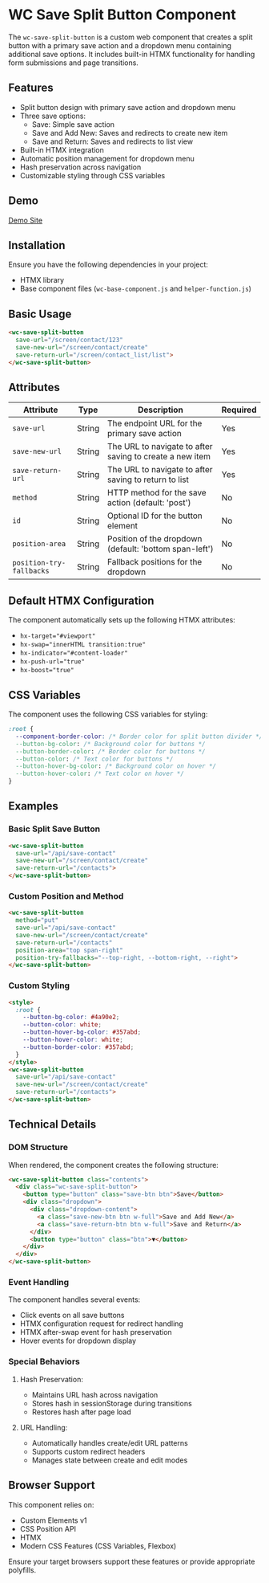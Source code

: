 # WC Save Split Button Component

The `wc-save-split-button` is a custom web component that creates a split button with a primary save action and a dropdown menu containing additional save options. It includes built-in HTMX functionality for handling form submissions and page transitions.

## Features

- Split button design with primary save action and dropdown menu
- Three save options:
  - Save: Simple save action
  - Save and Add New: Saves and redirects to create new item
  - Save and Return: Saves and redirects to list view
- Built-in HTMX integration
- Automatic position management for dropdown menu
- Hash preservation across navigation
- Customizable styling through CSS variables

## Demo
[Demo Site](https://mattduffield.github.io/wave-css/views/)

## Installation

Ensure you have the following dependencies in your project:
- HTMX library
- Base component files (`wc-base-component.js` and `helper-function.js`)

## Basic Usage

```html
<wc-save-split-button
  save-url="/screen/contact/123"
  save-new-url="/screen/contact/create"
  save-return-url="/screen/contact_list/list">
</wc-save-split-button>
```

## Attributes

| Attribute | Type | Description | Required |
|-----------|------|-------------|-----------|
| `save-url` | String | The endpoint URL for the primary save action | Yes |
| `save-new-url` | String | The URL to navigate to after saving to create a new item | Yes |
| `save-return-url` | String | The URL to navigate to after saving to return to list | Yes |
| `method` | String | HTTP method for the save action (default: 'post') | No |
| `id` | String | Optional ID for the button element | No |
| `position-area` | String | Position of the dropdown (default: 'bottom span-left') | No |
| `position-try-fallbacks` | String | Fallback positions for the dropdown | No |


## Default HTMX Configuration

The component automatically sets up the following HTMX attributes:
- `hx-target="#viewport"`
- `hx-swap="innerHTML transition:true"`
- `hx-indicator="#content-loader"`
- `hx-push-url="true"`
- `hx-boost="true"`

## CSS Variables

The component uses the following CSS variables for styling:
```css
:root {
  --component-border-color: /* Border color for split button divider */
  --button-bg-color: /* Background color for buttons */
  --button-border-color: /* Border color for buttons */
  --button-color: /* Text color for buttons */
  --button-hover-bg-color: /* Background color on hover */
  --button-hover-color: /* Text color on hover */
}
```

## Examples

### Basic Split Save Button
```html
<wc-save-split-button
  save-url="/api/save-contact"
  save-new-url="/screen/contact/create"
  save-return-url="/contacts">
</wc-save-split-button>
```

### Custom Position and Method
```html
<wc-save-split-button
  method="put"
  save-url="/api/save-contact"
  save-new-url="/screen/contact/create"
  save-return-url="/contacts"
  position-area="top span-right"
  position-try-fallbacks="--top-right, --bottom-right, --right">
</wc-save-split-button>
```

### Custom Styling
```html
<style>
  :root {
    --button-bg-color: #4a90e2;
    --button-color: white;
    --button-hover-bg-color: #357abd;
    --button-hover-color: white;
    --button-border-color: #357abd;
  }
</style>
<wc-save-split-button
  save-url="/api/save-contact"
  save-new-url="/screen/contact/create"
  save-return-url="/contacts">
</wc-save-split-button>
```

## Technical Details

### DOM Structure
When rendered, the component creates the following structure:

```html
<wc-save-split-button class="contents">
  <div class="wc-save-split-button">
    <button type="button" class="save-btn btn">Save</button>
    <div class="dropdown">
      <div class="dropdown-content">
        <a class="save-new-btn btn w-full">Save and Add New</a>
        <a class="save-return-btn btn w-full">Save and Return</a>
      </div>
      <button type="button" class="btn">▼</button>
    </div>
  </div>
</wc-save-split-button>
```

### Event Handling

The component handles several events:
- Click events on all save buttons
- HTMX configuration request for redirect handling
- HTMX after-swap event for hash preservation
- Hover events for dropdown display

### Special Behaviors

1. Hash Preservation:
   - Maintains URL hash across navigation
   - Stores hash in sessionStorage during transitions
   - Restores hash after page load

2. URL Handling:
   - Automatically handles create/edit URL patterns
   - Supports custom redirect headers
   - Manages state between create and edit modes

## Browser Support

This component relies on:
- Custom Elements v1
- CSS Position API
- HTMX
- Modern CSS Features (CSS Variables, Flexbox)

Ensure your target browsers support these features or provide appropriate polyfills.
